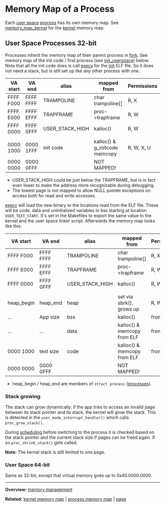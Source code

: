 # Memory Map of a Process

Each [user space](../../userspace/userspace.md) [process](../processes/processes.md) has its own memory map.
See [memory_map_kernel](memory_map_kernel.md) for the [kernel](kernel.md) memory map.


## User Space Processes 32-bit


Processes inherit the memory map of their parent process in [fork](../syscalls/fork.md). 
See memory map of the init code / first process (see [init_userspace](../processes/init_userspace.md)) below.
Note that all the init code does is call [execv](../syscalls/execv.md) for the [init](../../userspace/bin/init.md) ELF file. So it does not need a stack, but is still set up like any other process with one.

| VA start  | VA end    | alias            | mapped from                   | Permissions |
| --------- | --------- | ---------------- | ----------------------------- | ----------- |
| FFFF F000 | FFFF FFFF | TRAMPOLINE       | char trampoline[]             | R, X        |
| FFFF E000 | FFFF EFFF | TRAPFRAME        | proc->trapframe               | R, W        |
| FFFF 0000 | FFFF 0FFF | USER_STACK_HIGH | kalloc()                      | R, W        |
|           |           |                  |                               |             |
| 0000 1000 | 0000 1FFF | init code        | kalloc() & g_initcode memcopy | R, W, X, U  |
| 0000 0000 | 0000 0FFF |                  | NOT MAPPED!                   |             |
- USER_STACK_HIGH could be just below the TRAPFRAME, but is in fact even lower to make the address more recognizable during debugging.
- The lowest page is not mapped to allow NULL pointer exceptions on access both for read and write accesses.


[execv](../syscalls/execv.md) will load the new binary to the locations read from the ELF file. These will be code, data and uninitialized variables in bss starting at location `USER_TEXT_START`. It's set in the Makefiles to export the same value to the kernel and the user space linker script.
Afterwards the memory map looks like this:

| VA start   | VA end    | alias            | mapped from                 | Permissions |
| ---------- | --------- | ---------------- | --------------------------- | ----------- |
| FFFF F000  | FFFF FFFF | TRAMPOLINE       | char trampoline[]           | R, X        |
| FFFF E000  | FFFF EFFF | TRAPFRAME        | proc->trapframe             | R, W        |
| FFFF 0000  | FFFF 0FFF | USER_STACK_HIGH | kalloc()                    | R, W        |
|            |           |                  |                             |             |
| heap_begin | heap_end  | heap             | set via sbrk(), grows up    | R, W, U     |
| ...        | App size  | bss              | kalloc()                    | from ELF    |
| ...        | ...       | data             | kalloc() & memcopy from ELF | from ELF    |
| 0000 1000  | text size | code             | kalloc() & memcopy from ELF | from ELF    |
| 0000 0000  | 0000 0FFF |                  | NOT MAPPED!                 |             |
- heap_begin / heap_end are members of `struct process` ([processes](../processes/processes.md)).


### Stack growing

The stack can grow dynamically: if the app tries to access an invalid page between its stack pointer and its stack, the kernel will grow the stack. This is detected in the `user_mode_interrupt_handler()`  which calls `proc_grow_stack()`.

During [scheduling](../processes/scheduling.md) before switching to the process it is checked based on the stack pointer and the current stack size if pages can be freed again. If so `proc_shrink_stack()` gets called.

**Note:** The kernel stack is still limited to one page.


### User Space 64-bit


Same as 32-bit, except that virtual memory goes up to 0x40.0000.0000.



---
**Overview:** [memory management](memory_management.md)

**Related:** [kernel memory map](memory_map_kernel.md) | [process memory map](memory_map_process.md) | [page](page.md)
